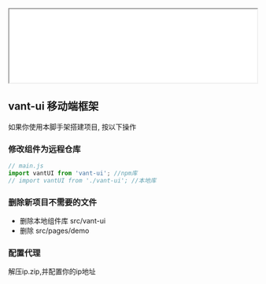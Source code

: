 <iframe src="public/md2html/README.md.html" style="width:100%"></iframe>

## vant-ui 移动端框架
如果你使用本脚手架搭建项目, 按以下操作

### 修改组件为远程仓库
```js
// main.js
import vantUI from 'vant-ui'; //npm库
// import vantUI from './vant-ui'; //本地库
```

### 删除新项目不需要的文件
- 删除本地组件库 src/vant-ui
- 删除 src/pages/demo

### 配置代理
解压ip.zip,并配置你的ip地址